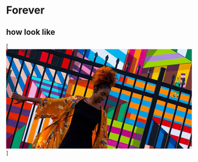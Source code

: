 # Forever

## how look like
[![Forever](https://github.com/omarreda22/Forever/blob/main/static/img/bg-img/blog2.jpg)]
